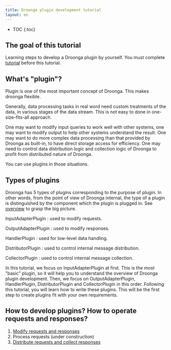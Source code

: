 ```yaml
---
title: Droonga plugin development tutorial
layout: en
---
```


* TOC
{:toc}

## The goal of this tutorial

Learning steps to develop a Droonga plugin by yourself.
You must complete [tutorial][] before this tutorial.


## What's "plugin"?

Plugin is one of the most important concept of Droonga.
This makes droonga flexible.

Generally, data processing tasks in real word need custom treatments of the data, in various stages of the data stream. This is not easy to done in one-size-fits-all approach.

One may want to modify input queries to work well with other systems, one may want to modify output to help other systems understand the result.
One may want to do more complex data processing than that provided by Droonga as built-in, to have direct storage access for efficiency.
One may need to control data distribution logic and collection logic of Droonga to profit from distributed nature of Droonga.

You can use plugins in those situations.

## Types of plugins

Droonga has 5 types of plugins corresponding to the purpose of plugin.
In other words, from the point of view of Droonga internal, the type of a plugin is distinguished by the component which the plugin is plugged in. See [overview][] to grasp the big picture.

InputAdapterPlugin
: used to modify requests.

OutputAdapterPlugin
: used to modify responses.

HandlerPlugin
: used for low-level data handling.

DistributorPlugin
: used to control internal message distribution.

CollectorPlugin
: used to control internal message collection.

In this tutorial, we focus on InputAdapterPlugin at first. This is the most "basic" plugin, so it will help you to understand the overview of Droonga plugin development.
Then, we focus on OutputAdapterPlugin, HandlerPlugin, DistributorPlugin and CollectorPlugin in this order.
Following this tutorial, you will learn how to write these plugins. This will be the first step to create plugins fit with your own requirements.

## How to develop plugins? How to operate requests and responses?

 1. [Modify requests and responses][input-output]
 2. Process requests (under construction)
 3. [Distribute requests and collect responses][distribute-collect]

  [tutorial]: ../
  [overview]: ../../overview/
  [input-output]: ./input-output/
  [distribute-collect]: ./distribute-collect/
